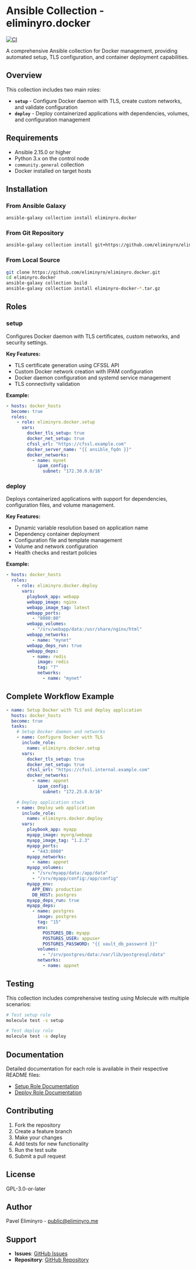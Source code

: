 # Ansible Collection - eliminyro.docker

[![CI](https://github.com/eliminyro/eliminyro.docker/workflows/CI/badge.svg)](https://github.com/eliminyro/eliminyro.docker/actions?query=workflow%3ACI)

A comprehensive Ansible collection for Docker management, providing automated
setup, TLS configuration, and container deployment capabilities.

## Overview

This collection includes two main roles:

- **`setup`** - Configure Docker daemon with TLS, create custom networks, and
  validate configuration
- **`deploy`** - Deploy containerized applications with dependencies, volumes,
  and configuration management

## Requirements

- Ansible 2.15.0 or higher
- Python 3.x on the control node
- `community.general` collection
- Docker installed on target hosts

## Installation

### From Ansible Galaxy

```bash
ansible-galaxy collection install eliminyro.docker
```

### From Git Repository

```bash
ansible-galaxy collection install git+https://github.com/eliminyro/eliminyro.docker.git
```

### From Local Source

```bash
git clone https://github.com/eliminyro/eliminyro.docker.git
cd eliminyro.docker
ansible-galaxy collection build
ansible-galaxy collection install eliminyro-docker-*.tar.gz
```

## Roles

### setup

Configures Docker daemon with TLS certificates, custom networks, and security
settings.

**Key Features:**

- TLS certificate generation using CFSSL API
- Custom Docker network creation with IPAM configuration
- Docker daemon configuration and systemd service management
- TLS connectivity validation

**Example:**

```yaml
- hosts: docker_hosts
  become: true
  roles:
    - role: eliminyro.docker.setup
      vars:
        docker_tls_setup: true
        docker_net_setup: true
        cfssl_url: "https://cfssl.example.com"
        docker_server_name: "{{ ansible_fqdn }}"
        docker_networks:
          - name: mynet
            ipam_config:
              subnet: "172.30.0.0/16"
```

### deploy

Deploys containerized applications with support for dependencies, configuration
files, and volume management.

**Key Features:**

- Dynamic variable resolution based on application name
- Dependency container deployment
- Configuration file and template management
- Volume and network configuration
- Health checks and restart policies

**Example:**

```yaml
- hosts: docker_hosts
  roles:
    - role: eliminyro.docker.deploy
      vars:
        playbook_app: webapp
        webapp_image: nginx
        webapp_image_tag: latest
        webapp_ports:
          - "8080:80"
        webapp_volumes:
          - "/srv/webapp/data:/usr/share/nginx/html"
        webapp_networks:
          - name: "mynet"
        webapp_deps_run: true
        webapp_deps:
          - name: redis
            image: redis
            tag: "7"
            networks:
              - name: "mynet"
```

## Complete Workflow Example

```yaml
- name: Setup Docker with TLS and deploy application
  hosts: docker_hosts
  become: true
  tasks:
    # Setup Docker daemon and networks
    - name: Configure Docker with TLS
      include_role:
        name: eliminyro.docker.setup
      vars:
        docker_tls_setup: true
        docker_net_setup: true
        cfssl_url: "https://cfssl.internal.example.com"
        docker_networks:
          - name: appnet
            ipam_config:
              subnet: "172.25.0.0/16"

    # Deploy application stack
    - name: Deploy web application
      include_role:
        name: eliminyro.docker.deploy
      vars:
        playbook_app: myapp
        myapp_image: myorg/webapp
        myapp_image_tag: "1.2.3"
        myapp_ports:
          - "443:8080"
        myapp_networks:
          - name: appnet
        myapp_volumes:
          - "/srv/myapp/data:/app/data"
          - "/srv/myapp/config:/app/config"
        myapp_env:
          APP_ENV: production
          DB_HOST: postgres
        myapp_deps_run: true
        myapp_deps:
          - name: postgres
            image: postgres
            tag: "15"
            env:
              POSTGRES_DB: myapp
              POSTGRES_USER: appuser
              POSTGRES_PASSWORD: "{{ vault_db_password }}"
            volumes:
              - "/srv/postgres/data:/var/lib/postgresql/data"
            networks:
              - name: appnet
```

## Testing

This collection includes comprehensive testing using Molecule with multiple
scenarios:

```bash
# Test setup role
molecule test -s setup

# Test deploy role
molecule test -s deploy
```

## Documentation

Detailed documentation for each role is available in their respective README
files:

- [Setup Role Documentation](roles/setup/README.md)
- [Deploy Role Documentation](roles/deploy/README.md)

## Contributing

1. Fork the repository
2. Create a feature branch
3. Make your changes
4. Add tests for new functionality
5. Run the test suite
6. Submit a pull request

## License

GPL-3.0-or-later

## Author

Pavel Eliminyro - [public@eliminyro.me](mailto:public@eliminyro.me)

## Support

- **Issues**:
  [GitHub Issues](https://github.com/eliminyro/eliminyro.docker/issues)
- **Repository**:
  [GitHub Repository](https://github.com/eliminyro/eliminyro.docker)
